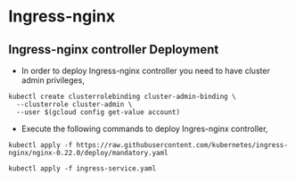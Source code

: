 # Ingress-nginx 

## Ingress-nginx controller Deployment
* In order to deploy Ingress-nginx controller you need to have cluster admin privileges,

```
kubectl create clusterrolebinding cluster-admin-binding \
  --clusterrole cluster-admin \
  --user $(gcloud config get-value account)
```

* Execute the following commands to deploy Ingres-nginx controller,
```
kubectl apply -f https://raw.githubusercontent.com/kubernetes/ingress-nginx/nginx-0.22.0/deploy/mandatory.yaml

kubectl apply -f ingress-service.yaml
```